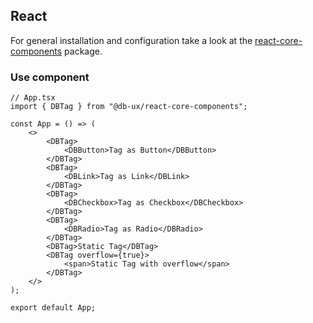 <!--
SPDX-FileCopyrightText: 2025 DB Systel GmbH

SPDX-License-Identifier: Apache-2.0
-->

## React

For general installation and configuration take a look at the [react-core-components](https://www.npmjs.com/package/@db-ux/react-core-components) package.

### Use component

```tsx App.tsx
// App.tsx
import { DBTag } from "@db-ux/react-core-components";

const App = () => (
	<>
		<DBTag>
			<DBButton>Tag as Button</DBButton>
		</DBTag>
		<DBTag>
			<DBLink>Tag as Link</DBLink>
		</DBTag>
		<DBTag>
			<DBCheckbox>Tag as Checkbox</DBCheckbox>
		</DBTag>
		<DBTag>
			<DBRadio>Tag as Radio</DBRadio>
		</DBTag>
		<DBTag>Static Tag</DBTag>
		<DBTag overflow={true}>
			<span>Static Tag with overflow</span>
		</DBTag>
	</>
);

export default App;
```
